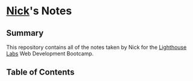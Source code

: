 # [Nick](https://github.com/DyerMaker42)'s Notes
## Summary
 
This repository contains all of the notes taken by Nick for the [Lighthouse Labs](https://www.lighthouselabs.ca/) Web Development Bootcamp.

## Table of Contents
